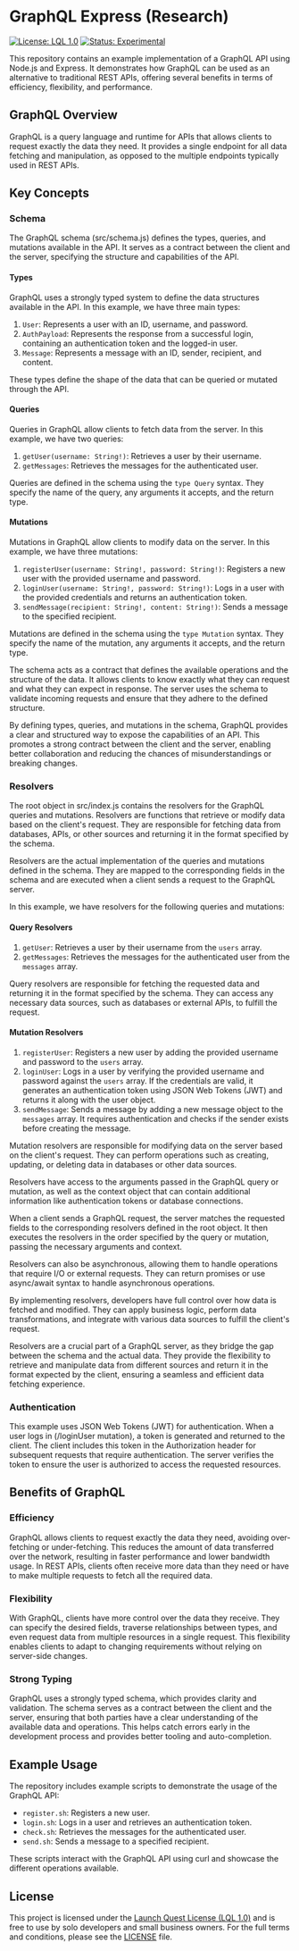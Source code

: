 # GraphQL Express (Research)

[![License: LQL 1.0](https://img.shields.io/badge/License-LQL%201.0-brightgreen)](https://launchquest.co/lql-1.0.txt) [![Status: Experimental](https://img.shields.io/badge/Status-Experimental-blue)](https://launchquest.co/experimental.txt)

This repository contains an example implementation of a GraphQL API using Node.js and Express. It demonstrates how GraphQL can be used as an alternative to traditional REST APIs, offering several benefits in terms of efficiency, flexibility, and performance.

## GraphQL Overview

GraphQL is a query language and runtime for APIs that allows clients to request exactly the data they need. It provides a single endpoint for all data fetching and manipulation, as opposed to the multiple endpoints typically used in REST APIs.

## Key Concepts

### Schema

The GraphQL schema (src/schema.js) defines the types, queries, and mutations available in the API. It serves as a contract between the client and the server, specifying the structure and capabilities of the API.

#### Types

GraphQL uses a strongly typed system to define the data structures available in the API. In this example, we have three main types:

1. `User`: Represents a user with an ID, username, and password.
2. `AuthPayload`: Represents the response from a successful login, containing an authentication token and the logged-in user.
3. `Message`: Represents a message with an ID, sender, recipient, and content.

These types define the shape of the data that can be queried or mutated through the API.

#### Queries

Queries in GraphQL allow clients to fetch data from the server. In this example, we have two queries:

1. `getUser(username: String!)`: Retrieves a user by their username.
2. `getMessages`: Retrieves the messages for the authenticated user.

Queries are defined in the schema using the `type Query` syntax. They specify the name of the query, any arguments it accepts, and the return type.

#### Mutations

Mutations in GraphQL allow clients to modify data on the server. In this example, we have three mutations:

1. `registerUser(username: String!, password: String!)`: Registers a new user with the provided username and password.
2. `loginUser(username: String!, password: String!)`: Logs in a user with the provided credentials and returns an authentication token.
3. `sendMessage(recipient: String!, content: String!)`: Sends a message to the specified recipient.

Mutations are defined in the schema using the `type Mutation` syntax. They specify the name of the mutation, any arguments it accepts, and the return type.

The schema acts as a contract that defines the available operations and the structure of the data. It allows clients to know exactly what they can request and what they can expect in response. The server uses the schema to validate incoming requests and ensure that they adhere to the defined structure.

By defining types, queries, and mutations in the schema, GraphQL provides a clear and structured way to expose the capabilities of an API. This promotes a strong contract between the client and the server, enabling better collaboration and reducing the chances of misunderstandings or breaking changes.

### Resolvers

The root object in src/index.js contains the resolvers for the GraphQL queries and mutations. Resolvers are functions that retrieve or modify data based on the client's request. They are responsible for fetching data from databases, APIs, or other sources and returning it in the format specified by the schema.

Resolvers are the actual implementation of the queries and mutations defined in the schema. They are mapped to the corresponding fields in the schema and are executed when a client sends a request to the GraphQL server.

In this example, we have resolvers for the following queries and mutations:

#### Query Resolvers

1. `getUser`: Retrieves a user by their username from the `users` array.
2. `getMessages`: Retrieves the messages for the authenticated user from the `messages` array.

Query resolvers are responsible for fetching the requested data and returning it in the format specified by the schema. They can access any necessary data sources, such as databases or external APIs, to fulfill the request.

#### Mutation Resolvers

1. `registerUser`: Registers a new user by adding the provided username and password to the `users` array.
2. `loginUser`: Logs in a user by verifying the provided username and password against the `users` array. If the credentials are valid, it generates an authentication token using JSON Web Tokens (JWT) and returns it along with the user object.
3. `sendMessage`: Sends a message by adding a new message object to the `messages` array. It requires authentication and checks if the sender exists before creating the message.

Mutation resolvers are responsible for modifying data on the server based on the client's request. They can perform operations such as creating, updating, or deleting data in databases or other data sources.

Resolvers have access to the arguments passed in the GraphQL query or mutation, as well as the context object that can contain additional information like authentication tokens or database connections.

When a client sends a GraphQL request, the server matches the requested fields to the corresponding resolvers defined in the root object. It then executes the resolvers in the order specified by the query or mutation, passing the necessary arguments and context.

Resolvers can also be asynchronous, allowing them to handle operations that require I/O or external requests. They can return promises or use async/await syntax to handle asynchronous operations.

By implementing resolvers, developers have full control over how data is fetched and modified. They can apply business logic, perform data transformations, and integrate with various data sources to fulfill the client's request.

Resolvers are a crucial part of a GraphQL server, as they bridge the gap between the schema and the actual data. They provide the flexibility to retrieve and manipulate data from different sources and return it in the format expected by the client, ensuring a seamless and efficient data fetching experience.

### Authentication

This example uses JSON Web Tokens (JWT) for authentication. When a user logs in (/loginUser mutation), a token is generated and returned to the client. The client includes this token in the Authorization header for subsequent requests that require authentication. The server verifies the token to ensure the user is authorized to access the requested resources.

## Benefits of GraphQL

### Efficiency

GraphQL allows clients to request exactly the data they need, avoiding over-fetching or under-fetching. This reduces the amount of data transferred over the network, resulting in faster performance and lower bandwidth usage. In REST APIs, clients often receive more data than they need or have to make multiple requests to fetch all the required data.

### Flexibility

With GraphQL, clients have more control over the data they receive. They can specify the desired fields, traverse relationships between types, and even request data from multiple resources in a single request. This flexibility enables clients to adapt to changing requirements without relying on server-side changes.

### Strong Typing

GraphQL uses a strongly typed schema, which provides clarity and validation. The schema serves as a contract between the client and the server, ensuring that both parties have a clear understanding of the available data and operations. This helps catch errors early in the development process and provides better tooling and auto-completion.

## Example Usage

The repository includes example scripts to demonstrate the usage of the GraphQL API:

- `register.sh`: Registers a new user.
- `login.sh`: Logs in a user and retrieves an authentication token.
- `check.sh`: Retrieves the messages for the authenticated user.
- `send.sh`: Sends a message to a specified recipient.

These scripts interact with the GraphQL API using curl and showcase the different operations available.

## License

This project is licensed under the [Launch Quest License (LQL 1.0)](https://launchquest.co/lql-1.0.txt) and is free to use by solo developers and small business owners. For the full terms and conditions, please see the [LICENSE](LICENSE) file.